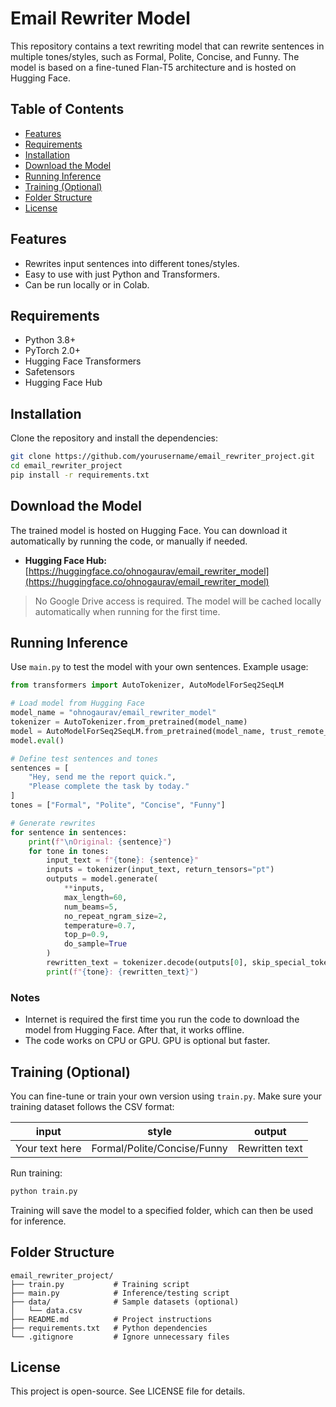 # Email Rewriter Model

This repository contains a text rewriting model that can rewrite sentences in multiple tones/styles, such as Formal, Polite, Concise, and Funny. The model is based on a fine-tuned Flan-T5 architecture and is hosted on Hugging Face.

## Table of Contents
- [Features](#features)
- [Requirements](#requirements)
- [Installation](#installation)
- [Download the Model](#download-the-model)
- [Running Inference](#running-inference)
- [Training (Optional)](#training-optional)
- [Folder Structure](#folder-structure)
- [License](#license)

## Features
- Rewrites input sentences into different tones/styles.
- Easy to use with just Python and Transformers.
- Can be run locally or in Colab.

## Requirements
- Python 3.8+
- PyTorch 2.0+
- Hugging Face Transformers
- Safetensors
- Hugging Face Hub

## Installation
Clone the repository and install the dependencies:

```bash
git clone https://github.com/yourusername/email_rewriter_project.git
cd email_rewriter_project
pip install -r requirements.txt
```

## Download the Model
The trained model is hosted on Hugging Face. You can download it automatically by running the code, or manually if needed.

- **Hugging Face Hub:** [https://huggingface.co/ohnogaurav/email_rewriter_model](https://huggingface.co/ohnogaurav/email_rewriter_model)

> No Google Drive access is required. The model will be cached locally automatically when running for the first time.

## Running Inference
Use `main.py` to test the model with your own sentences. Example usage:

```python
from transformers import AutoTokenizer, AutoModelForSeq2SeqLM

# Load model from Hugging Face
model_name = "ohnogaurav/email_rewriter_model"
tokenizer = AutoTokenizer.from_pretrained(model_name)
model = AutoModelForSeq2SeqLM.from_pretrained(model_name, trust_remote_code=True)
model.eval()

# Define test sentences and tones
sentences = [
    "Hey, send me the report quick.",
    "Please complete the task by today."
]
tones = ["Formal", "Polite", "Concise", "Funny"]

# Generate rewrites
for sentence in sentences:
    print(f"\nOriginal: {sentence}")
    for tone in tones:
        input_text = f"{tone}: {sentence}"
        inputs = tokenizer(input_text, return_tensors="pt")
        outputs = model.generate(
            **inputs,
            max_length=60,
            num_beams=5,
            no_repeat_ngram_size=2,
            temperature=0.7,
            top_p=0.9,
            do_sample=True
        )
        rewritten_text = tokenizer.decode(outputs[0], skip_special_tokens=True)
        print(f"{tone}: {rewritten_text}")
```

### Notes
- Internet is required the first time you run the code to download the model from Hugging Face. After that, it works offline.
- The code works on CPU or GPU. GPU is optional but faster.

## Training (Optional)
You can fine-tune or train your own version using `train.py`. Make sure your training dataset follows the CSV format:

| input | style | output |
|-------|-------|--------|
| Your text here | Formal/Polite/Concise/Funny | Rewritten text |

Run training:

```bash
python train.py
```

Training will save the model to a specified folder, which can then be used for inference.

## Folder Structure
```
email_rewriter_project/
├── train.py           # Training script
├── main.py            # Inference/testing script
├── data/              # Sample datasets (optional)
│   └── data.csv
├── README.md          # Project instructions
├── requirements.txt   # Python dependencies
└── .gitignore         # Ignore unnecessary files
```

## License
This project is open-source. See LICENSE file for details.

